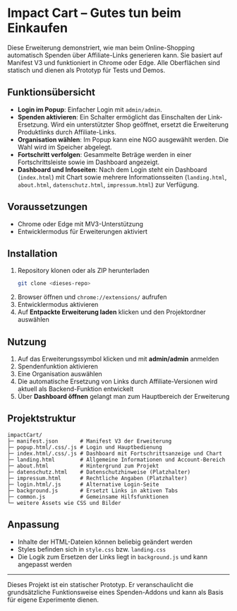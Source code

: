 # Impact Cart – Gutes tun beim Einkaufen

Diese Erweiterung demonstriert, wie man beim Online-Shopping automatisch Spenden über Affiliate-Links generieren kann. Sie basiert auf Manifest V3 und funktioniert in Chrome oder Edge. Alle Oberflächen sind statisch und dienen als Prototyp für Tests und Demos.

## Funktionsübersicht

- **Login im Popup**: Einfacher Login mit `admin/admin`.
- **Spenden aktivieren**: Ein Schalter ermöglicht das Einschalten der Link-Ersetzung. Wird ein unterstützter Shop geöffnet, ersetzt die Erweiterung Produktlinks durch Affiliate-Links.
- **Organisation wählen**: Im Popup kann eine NGO ausgewählt werden. Die Wahl wird im Speicher abgelegt.
- **Fortschritt verfolgen**: Gesammelte Beträge werden in einer Fortschrittsleiste sowie im Dashboard angezeigt.
- **Dashboard und Infoseiten**: Nach dem Login steht ein Dashboard (`index.html`) mit Chart sowie mehrere Informationsseiten (`landing.html`, `about.html`, `datenschutz.html`, `impressum.html`) zur Verfügung.

## Voraussetzungen

- Chrome oder Edge mit MV3-Unterstützung
- Entwicklermodus für Erweiterungen aktiviert

## Installation

1. Repository klonen oder als ZIP herunterladen
   ```bash
   git clone <dieses-repo>
   ```
2. Browser öffnen und `chrome://extensions/` aufrufen
3. Entwicklermodus aktivieren
4. Auf **Entpackte Erweiterung laden** klicken und den Projektordner auswählen

## Nutzung

1. Auf das Erweiterungssymbol klicken und mit **admin/admin** anmelden
2. Spendenfunktion aktivieren
3. Eine Organisation auswählen
4. Die automatische Ersetzung von Links durch Affiliate-Versionen wird aktuell als Backend-Funktion entwickelt
5. Über **Dashboard öffnen** gelangt man zum Hauptbereich der Erweiterung

## Projektstruktur

```
impactCart/
├─ manifest.json       # Manifest V3 der Erweiterung
├─ popup.html/.css/.js # Login und Hauptbedienung
├─ index.html/.css/.js # Dashboard mit Fortschrittsanzeige und Chart
├─ landing.html        # Allgemeine Informationen und Account-Bereich
├─ about.html          # Hintergrund zum Projekt
├─ datenschutz.html    # Datenschutzhinweise (Platzhalter)
├─ impressum.html      # Rechtliche Angaben (Platzhalter)
├─ login.html/.js      # Alternative Login-Seite
├─ background.js       # Ersetzt Links in aktiven Tabs
├─ common.js           # Gemeinsame Hilfsfunktionen
└─ weitere Assets wie CSS und Bilder
```

## Anpassung

- Inhalte der HTML-Dateien können beliebig geändert werden
- Styles befinden sich in `style.css` bzw. `landing.css`
- Die Logik zum Ersetzen der Links liegt in `background.js` und kann angepasst werden

---

Dieses Projekt ist ein statischer Prototyp. Er veranschaulicht die grundsätzliche Funktionsweise eines Spenden-Addons und kann als Basis für eigene Experimente dienen.

